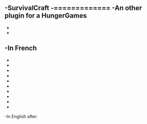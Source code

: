 -SurvivalCraft
-=============
-An other plugin for a HungerGames
-
-
-
-In French
-
-
-
-
-
-
-
-
-
-
-
-In English after.